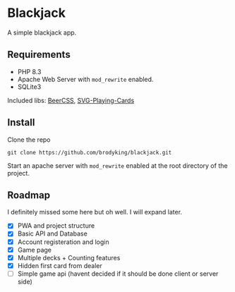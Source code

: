 # Blackjack
A simple blackjack app.

## Requirements

- PHP 8.3
- Apache Web Server with `mod_rewrite` enabled.
- SQLite3

Included libs: [BeerCSS](https://www.beercss.com/), [SVG-Playing-Cards](https://github.com/MattCain/svg-playing-cards)

## Install

Clone the repo

```
git clone https://github.com/brodyking/blackjack.git
```

Start an apache server with `mod_rewrite` enabled at the root directory of the project.

## Roadmap

I definitely missed some here but oh well. I will expand later.

- [x] PWA and project structure
- [x] Basic API and Database
- [x] Account registeration and login
- [x] Game page
- [x] Multiple decks + Counting features
- [x] Hidden first card from dealer
- [ ] Simple game api (havent decided if it should be done client or server side)
